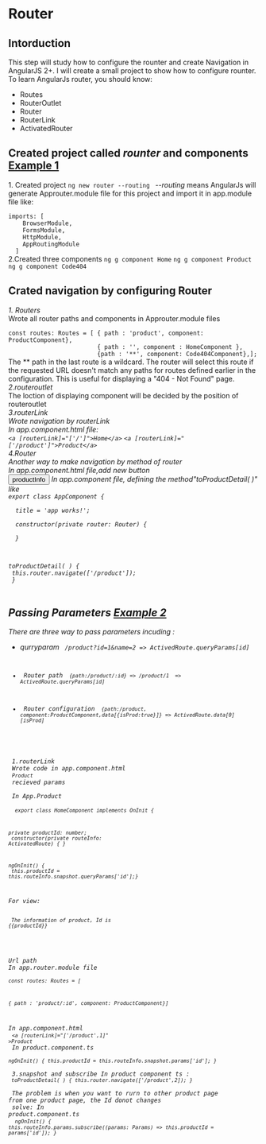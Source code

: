 
<h1>Router</h1>
<h2> Intorduction </h2>
This step will study how to configure the rounter and create Navigation in AngularJS 2+. I will create
a small project to show how to configure rounter.
 To learn AngularJs router, you should know:
                       <ul>
                           <li>Routes</li>
                           <li>RouterOutlet</li>
                            <li>Router</li>
                            <li>RouterLink</li>
                             <li>ActivatedRouter</li>
                        </ul>
<h2>Created project called <i> rounter</i> and components  <a href="https://github.com/lulujing/AngularJS4.0_WebAppliction/tree/master/2.Router/Example1"> Example 1</a></h2>
 1. Created project
<code>ng new router --routing </code>
<i>--routing</i> means AngularJs will generate Approuter.module file for this project and import it in
app.module file like:<br>
<code>
imports: [
    BrowserModule,
    FormsModule,
    HttpModule,
    AppRoutingModule
  ]
</code>
2.Created three components 
<code>ng g component Home</code>
<code>ng g component Product</code>
<code> ng g component Code404</code>

<h2>Crated navigation by configuring Router</h2>
<i>1. Routers</i><br>
Wrote all router paths and components in Approuter.module files<br>
<code> 
const routes: Routes = [ { path : 'product', component: ProductComponent},
                         { path : '', component : HomeComponent },
                         {path : '**', component: Code404Component},];</code><br>
The ** path in the last route is a wildcard. The router will select this route if the requested URL doesn't match any paths for routes defined earlier in the configuration. This is useful for displaying a "404 - Not Found" page.<br>
<i>2.routeroutlet</i><br>
The loction of displaying component will be decided by the position of routeroutlet<br>
<i>3.routerLink<i><br>
Wrote navigation by routerLink <br>
In app.component.html file: <br>
<code>&lt;a [routerLink]="['/']"&gt;Home&lt;/a&gt;</code>
<code>&lt;a [routerLink]="['/product']">Product&lt;/a&gt;</code>
  </code><br>
<i>4.Router</i><br>
Another way to make navigation by method of router <br>
In app.component.html file,add new button  <br>
<code><input type="button" value="productInfo" (click)="toProductDetail( )"></code>
In app.component file, defining the method"toProductDetail( )" like <br>
<code>export class AppComponent { <br>
  title = 'app works!';<br>
  constructor(private router: Router) {<br>
  }<br>

  toProductDetail( ) { <br>
    this.router.navigate(['/product']);<br>
  } </code><br>
  <h2> Passing Parameters <a href="#">Example 2</a></h2> 
  There are three way to pass parameters incuding :
 <ul>
 <li> qurryparam <code> /product?id=1&name=2 => ActivedRoute.queryParams[id]
 </li>
 <li> Router path <code> {path:/product/:id} => /product/1  => ActivedRoute.queryParams[id]</code>
 </li> 
 <li> Router configuration <code> {path:/product, component:ProductComponent,data[{isProd:true}]} => ActivedRoute.data[0][isProd]</code>
 </li>
 </ul>
 <i>1.routerLink</i>
 Wrote code in app.component.html
 <code><a [routerLink]="['/product']" [querryParams]="{id:1}">Product</a></code>
 recieved params<br>
 In App.Product<br>
 <code> export class HomeComponent implements OnInit {<br>

  private  productId: number;<br>
  constructor(private routeInfo: ActivatedRoute) { }<br>

  ngOnInit() { <br>
  this.productId = this.routeInfo.snapshot.queryParams['id'];}<br></code>
  
  For view:<br>
  <code><p>
  The information of product, Id is {{productId}}
</p> </code><br>
<i>Url path</i>
In app.router.module file<br>
<code>const routes: Routes = [<br>

  { path : 'product/:id', component: ProductComponent}]</code><br>
  
 In app.component.html<br>
 <code><a [routerLink]="['/product',1]" >Product</a> </code><br>
 In product.component.ts<br>
 <code>   ngOnInit() {
    this.productId = this.routeInfo.snapshot.params['id'];
  } </code><br>
  <i>3.snapshot and subscribe</i>
  In product component ts :
  <code> toProductDetail( ) {
    this.router.navigate(['/product',2]);
  } </code><br>
 The  problem is when you want to rurn to other product page from one product page, the Id donot changes <br>
 solve: In product.component.ts<br>
 <code> ngOnInit() {
    this.routeInfo.params.subscribe((params: Params) => this.productId = params['id']);
  } </code>
 
   
 
 
 
 
 



